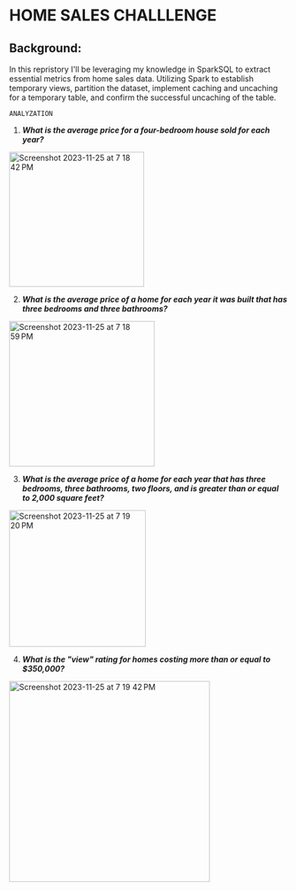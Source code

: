 # HOME SALES CHALLLENGE

## Background:
In this repristory I'll be leveraging my knowledge in SparkSQL to extract essential metrics from home sales data. Utilizing Spark to establish temporary views, partition the dataset, implement caching and uncaching for a temporary table, and confirm the successful uncaching of the table.

    ANALYZATION
1) ***What is the average price for a four-bedroom house sold for each year?***
<img width="244" alt="Screenshot 2023-11-25 at 7 18 42 PM" src="https://github.com/sorapmas/home-sales/assets/128443029/6aacd27c-5f3b-4b2c-8f58-58c300b6eb33">

2) ***What is the average price of a home for each year it was built that has three bedrooms and three bathrooms?***
 <img width="263" alt="Screenshot 2023-11-25 at 7 18 59 PM" src="https://github.com/sorapmas/home-sales/assets/128443029/47fdd63b-d7a5-4165-83c4-25589c04d9a2">

3) ***What is the average price of a home for each year that has three bedrooms, three bathrooms, two floors, and is greater than or equal to 2,000 square feet?***
<img width="247" alt="Screenshot 2023-11-25 at 7 19 20 PM" src="https://github.com/sorapmas/home-sales/assets/128443029/a162e873-ab34-4dca-b588-928dcece6429">

4) ***What is the "view" rating for homes costing more than or equal to $350,000?***
<img width="363" alt="Screenshot 2023-11-25 at 7 19 42 PM" src="https://github.com/sorapmas/home-sales/assets/128443029/b37b5e54-d998-4e82-964a-bc16f46aade5">



